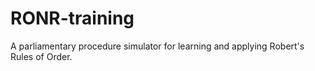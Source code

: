 # RONR-training
A parliamentary procedure simulator for learning and applying Robert's Rules of Order.

